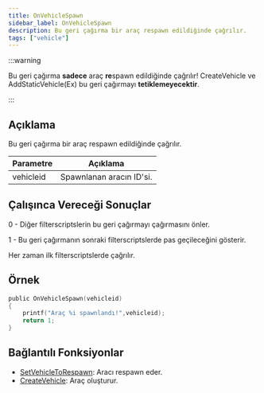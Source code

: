 ```yaml
---
title: OnVehicleSpawn
sidebar_label: OnVehicleSpawn
description: Bu geri çağırma bir araç respawn edildiğinde çağrılır.
tags: ["vehicle"]
---
```


:::warning

Bu geri çağırma **sadece** araç **re**spawn edildiğinde çağrılır! CreateVehicle ve AddStaticVehicle(Ex) bu geri çağırmayı **tetiklemeyecektir**.

:::

## Açıklama

Bu geri çağırma bir araç respawn edildiğinde çağrılır.

| Parametre      | Açıklama                            |
| --------- | ----------------------------------- |
| vehicleid | Spawnlanan aracın ID'si.            |

## Çalışınca Vereceği Sonuçlar

0 - Diğer filterscriptslerin bu geri çağırmayı çağırmasını önler.

1 - Bu geri çağırmanın sonraki filterscriptslerde pas geçileceğini gösterir.

Her zaman ilk filterscriptslerde çağrılır.

## Örnek

```c
public OnVehicleSpawn(vehicleid)
{
    printf("Araç %i spawnlandı!",vehicleid);
    return 1;
}
```

## Bağlantılı Fonksiyonlar

- [SetVehicleToRespawn](../functions/SetVehicleToRespawn): Aracı respawn eder.
- [CreateVehicle](../functions/CreateVehicle): Araç oluşturur.
